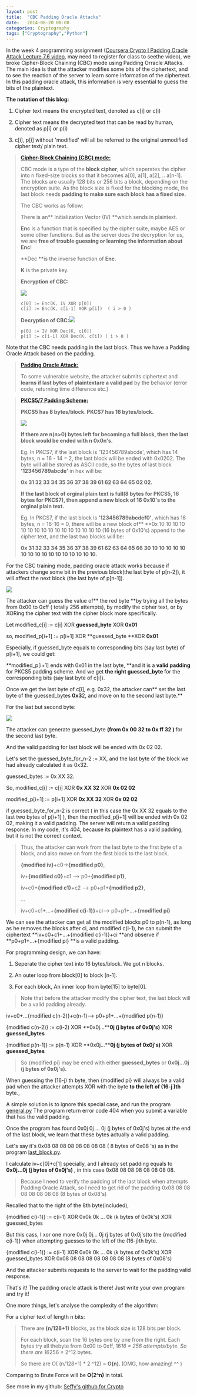 ```yaml
---
layout: post
title:  "CBC Padding Oracle Attacks"
date:   2014-08-20 08:08
categories: Cryptography
tags: ["Cryptography","Python"]
---
```


In the week 4 programming assignment ([Coursera Crypto I Padding Oracle Attack Lecture 7.6 video](https://class.coursera.org/crypto-011/lecture/view?lecture_id=38), may need to register for class to seethe video), we broke Cipher-Block Chaining (CBC) mode using Padding Orracle Attacks. The main idea is that the attacker modifies some bits of the ciphertext, and to see the reaction of the server to learn some information of the ciphertext. In this padding oracle attack, this information is very essential to guess the bits of the plaintext.

**The notation of this blog:**

1. Cipher text means the encrypted text, denoted as c[i] or c(i)

2. Cipher text means the decrypted text that can be read by human, denoted as p[i] or p(i)

2. c[i], p[i] without &#39;modified&#39; will all be referred to the original unmodified cipher text/ plain text.

> [**Cipher-Block Chaining (CBC) mode:**](http://en.wikipedia.org/wiki/Cipher_block_chaining)
> 
> CBC mode is a type of the **block cipher**, which seperates the cipher into n fixed-size blocks so that it becomes a[0], a[1], a[2], .. a[n-1]. The blocks are usually 128 bits or 256 bits a block, depending on the encryption suite. As the block size is fixed for the blocking mode, the last block needs **padding to make sure each block has a fixed size.**
> 
> The CBC works as follow: 
> 
> There is an** Initialization Vector (IV) **which sends in plaintext. 
> 
> **Enc** is a function that is specified by the cipher suite, maybe AES or some other functions. But as the server does the decryption for us, we are **free of trouble guessing or learning the information about Enc**!
> 
> **Dec **is the inverse function of **Enc**.
> 
> **K** is the private key.
> 
> **Encryption of CBC:**
> 
> ![](http://upload.wikimedia.org/wikipedia/commons/thumb/8/80/CBC_encryption.svg/601px-CBC_encryption.svg.png)
> 
>     c[0] := Enc(K, IV XOR p[0])
>  	  c[i] := Enc(K, c[i-1] XOR p[i])  ( i > 0 )      
> 
> **Decryption of CBC:**![](http://upload.wikimedia.org/wikipedia/commons/thumb/2/2a/CBC_decryption.svg/601px-CBC_decryption.svg.png)
> 
>     p[0] := IV XOR Dec(K, c[0])
>     p[i] := c[i-1] XOR Dec(K, c[i]) ( i > 0 )

Note that the CBC needs padding in the last block. Thus we have a Padding Oracle Attack based on the padding.

> [**Padding Oracle Attack:**](http://en.wikipedia.org/wiki/Padding_oracle) 
> 
> To some vulnerable website, the attacker submits ciphertext and **learns if last bytes of plaintextare a valid pad** by the behavior (error code, returning time difference etc.)

> [**PKCS5/7 Padding Scheme:**](http://en.wikipedia.org/wiki/PKCS)
> 
> **PKCS5 has 8 bytes/block. PKCS7 has 16 bytes/block.**
> 
> ![](http://1.bp.blogspot.com/-j2Tn1N4_OcI/TrKIY1SnAzI/AAAAAAAAAI4/gDFh7wb0uBk/s1600/1.png)
> 
> 
> **If there are n(n&gt;0) bytes left for becoming a full block, then the last block would be ended with n 0x0n&#39;s.**
> 
> Eg. In PKCS7, if the last block is &#39;123456789abcde&#39;, which has 14 bytes, n = 16 - 14 = 2, the last block will be ended with 0x0202. The byte will all be stored as ASCII code, so the bytes of last block **&#39;123456789abcde&#39;** in hex will be:
> 
> **0x 31 32 33 34 35 36 37 38 39 61 62 63 64 65 02 02.**
> 
> **If the last block of orginal plain text is full(8 bytes for PKCS5, 16 bytes for PKCS7), then append a new block of 16 0x10&#39;s to the orginal plain text.**
> 
> Eg. In PKCS7, if the last block is **&#39;123456789abcdef0&#39;**, which has 16 bytes, n = 16-16 = 0, there will be a new block of** **0x 10 10 10 10 10 10 10 10 10 10 10 10 10 10 10 10 (16 bytes of 0x10&#39;s) append to the cipher text, and the last two blocks will be:
> 
> **0x 31 32 33 34 35 36 37 38 39 61 62 63 64 65 66 30 10 10 10 10 10 10 10 10 10 10 10 10 10 10 10 10.**

For the CBC training mode, padding oracle attack works because if attackers change some bit in the previous block(the last byte of p[n-2]), it will affect the next block (the last byte of p[n-1]).

![](https://cloud.githubusercontent.com/assets/3908463/5605879/871475ae-940c-11e4-84a9-43da1eb4d47e.png)

The attacker can guess the value of** the red byte **by trying all the bytes from 0x00 to 0xff ( totally 256 attempts), by modify the cipher text, or by XORing the cipher text with the cipher block more specifically.

Let  modified_c[i] := c[i] XOR **guessed_byte** XOR **0x01**

so, modified_p[i+1] := p[i+1] XOR **guessed_byte **XOR **0x01**

Especially, if guessed_byte equals to corresponding bits (say last byte) of p[i+1], we could get:

**modified_p[i+1] ends with 0x01 in the last byte, **and it is a **valid padding** for PKCS5 padding scheme. And we get **the right guessed_<strong>byte** </strong>for the corresponding bits (say last byte of c[i]).

Once we get the last byte of c[i], e.g. 0x32, the attacker can** set the last byte of the guessed_bytes **0x3**2, and move on to the second last byte.**

For the last but second byte:

![](https://cloud.githubusercontent.com/assets/3908463/5605883/acd1102c-940c-11e4-80d8-f259dac8b60b.png)

The attacker can generate guessed_byte <strong> (from 0x 00 32 to 0x ff 32 ) </strong>for the second last byte. 

And the valid padding for last block will be ended with 0x 02 02.

Let&#39;s set the guessed_byte_for_n-2 := XX, and the last byte of the block we had already calculated it as 0x32.

guessed_bytes := 0x XX 32.

So, modified_c[i] := c[i] XOR **0x XX 32** XOR **0x 02 02**

modified_p[i+1] := p[i+1] XOR **0x XX 32** XOR **0x 02 02**

if guessed_byte_for_n-2 is correct ( in this case the 0x XX 32 equals to the last two bytes of p[i+1] ), then the modified_p[i+1] will be ended with 0x 02 02, making it a valid padding. The server will return a valid padding response. In my code, it&#39;s 404, because its plaintext has a valid padding, but it is not the correct context.

> Thus, the attacker can work from the last byte to the first byte of a block, and also move on from the first block to the last block.
> 
> **{modified iv}**+c0-&gt;**{modified p0}**,
> 
> iv+**{modified c0}**+c1 --&gt; p0+**{modified p1}**,
> 
> iv+c0+**{modified c1}**+c2 --&gt; p0+p1+**{modified p2}**,
> 
> ...
> 
> iv+c0+c1+...+**{modified c(i-1)}**+ci--&gt; p0+p1+...+**{modified pi}**




We can see the attacker can get all the modified blocks p0 to p(n-1), as long as he removes the blocks after ci, and modified c(i-1), he can submit the ciphertext  **iv+c0+c1+...+{modified c(i-1)}+ci **and observe if **p0+p1+...+{modified pi} **is a valid padding.

For programming design, we can have:

1.  Seperate the cipher text into 16 bytes/block. We got n blocks.

2.  An outer loop from block[0] to block [n-1].

3.  For each block, An inner loop from byte[15] to byte[0].

> Note that before the attacker modify the cipher text, the last block will be a valid padding already.

 iv+c0+...{modified c(n-2)}+c(n-1)--&gt; p0+p1+...+{modified p(n-1)}

{modified c(n-2)} :=  c(i-2) XOR **0x0j...****0j (j bytes of 0x0j&#39;s)** XOR **guessed_bytes**

{modified p(n-1)} :=  p(n-1) XOR **0x0j...****0j (j bytes of 0x0j&#39;s)** XOR **guessed_bytes**



> So {modified pi} may be ened with either **guessed_bytes** or <strong>0x0j...0j (j bytes of 0x0j&#39;s).</strong>

When guessing the (16-j) th byte, then {modified pi} will always be a valid pad when the attacker attempts XOR with the byte **to the left of (16-j )th** byte., 

A simple solution is to ignore this special case, and run the program [general.py](https://github.com/SeffyVon/Crypto-011/blob/master/ex4_CBCPaddingOracleAttack_General.py) The program return error code 404 when you submit a variable that has the valid padding.

Once the program has found 0x0j 0j ... 0j (j bytes of 0x0j&#39;s) bytes at the end of the last block, we learn that these bytes actually a valid padding. 

Let&#39;s say it&#39;s 0x08 08 08 08 08 08 08 08 ( 8 bytes of 0x08 &#39;s) as in the program [last_block.py](https://github.com/SeffyVon/Crypto-011/blob/master/ex4_CBCPaddingOracleAttack_LastBlock.py).

I calculate iv+c[0]+c[1] specially, and I already set padding equals to <strong>0x0j...0j (j bytes of 0x0j&#39;s) </strong>, in this case 0x08 08 08 08 08 08 08 08.

> Because I need to verify the padding of the last block when attempts Padding Oracle Attack, so I need to get rid of the padding 0x08 08 08 08 08 08 08 08 (8 bytes of 0x08&#39;s)

Recalled that to the right of the 8th byte(included),

{modified c(i-1)} := c(i-1) XOR 0x0k 0k ... 0k (k bytes of 0x0k&#39;s) XOR guessed_bytes

But this cass, I xor one more 0x0j 0j... 0j (j bytes of 0x0j&#39;s)to the {modified c(i-1)} when attempting guesses to the left of the (16-j)th byte.

{modified c(i-1)} := c(i-1) XOR 0x0k 0k ... 0k (k bytes of 0x0k&#39;s) XOR guessed_bytes  XOR 0x08 08 08 08 08 08 08 08 (8 bytes of 0x08&#39;s)

And the attacker submits requests to the server to wait for the padding valid response.

That&#39;s it! The padding oracle attack is there! Just write your own program and try it! 

One more things, let&#39;s analyse the complexity of the algorithm:

For a cipher text of length n bits:

> There are **(n/128+1)** blocks, as the block size is 128 bits per block.
> 
> For each block, scan the 16 bytes one by one from the right. Each bytes try all thebyte from 0x00 to 0xff, 16*16 = 256 attempts/byte. So there are 16*256 = 2^12 bytes.
> 
> So there are O( (n/128+1) * 2 ^12) = **<strong> O(n). </strong>** (OMG, how amazing! ^^ )

Comparing to Brute Force will be **O(2^n)** in total. 

See more in my github: [Seffy&#39;s github for Crypto](https://github.com/SeffyVon/Crypto-011/)